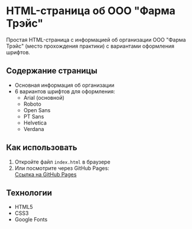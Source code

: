 # HTML-страница об ООО "Фарма Трэйс"

Простая HTML-страница с информацией об организации ООО "Фарма Трэйс" (место прохождения практики) с вариантами оформления шрифтов.

## Содержание страницы
- Основная информация об организации
- 6 вариантов шрифтов для оформления:
  - Arial (основной)
  - Roboto
  - Open Sans
  - PT Sans
  - Helvetica
  - Verdana

## Как использовать
1. Откройте файл `index.html` в браузере
2. Или посмотрите через GitHub Pages:  
   [Ссылка на GitHub Pages](https://sabalakov.github.io/index.html/)

## Технологии
- HTML5
- CSS3
- Google Fonts

